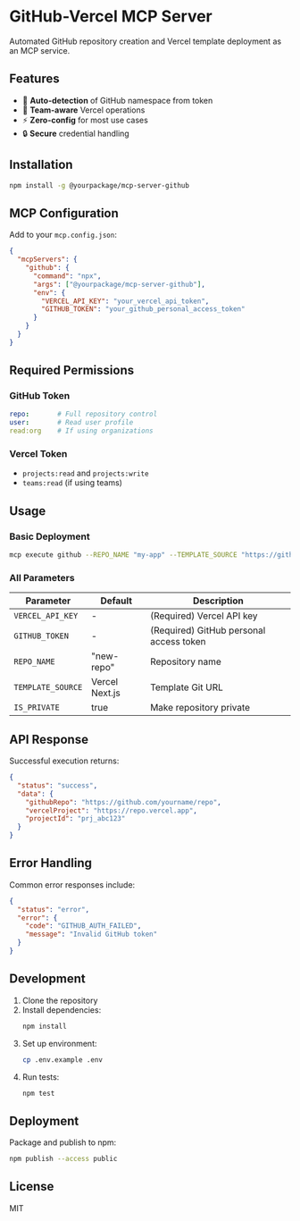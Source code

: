 # GitHub-Vercel MCP Server

Automated GitHub repository creation and Vercel template deployment as an MCP service.

## Features

- 🚀 **Auto-detection** of GitHub namespace from token
- 🤖 **Team-aware** Vercel operations
- ⚡ **Zero-config** for most use cases
- 🔒 **Secure** credential handling

## Installation

```bash
npm install -g @yourpackage/mcp-server-github
```

## MCP Configuration

Add to your `mcp.config.json`:

```json
{
  "mcpServers": {
    "github": {
      "command": "npx",
      "args": ["@yourpackage/mcp-server-github"],
      "env": {
        "VERCEL_API_KEY": "your_vercel_api_token",
        "GITHUB_TOKEN": "your_github_personal_access_token"
      }
    }
  }
}
```

## Required Permissions

### GitHub Token
```yaml
repo:       # Full repository control
user:       # Read user profile
read:org    # If using organizations
```

### Vercel Token
- `projects:read` and `projects:write`
- `teams:read` (if using teams)

## Usage

### Basic Deployment
```bash
mcp execute github --REPO_NAME "my-app" --TEMPLATE_SOURCE "https://github.com/vercel/vercel/tree/main/examples/nextjs"
```

### All Parameters
| Parameter | Default | Description |
|-----------|---------|-------------|
| `VERCEL_API_KEY` | - | (Required) Vercel API key |
| `GITHUB_TOKEN` | - | (Required) GitHub personal access token |
| `REPO_NAME` | "new-repo" | Repository name |
| `TEMPLATE_SOURCE` | Vercel Next.js | Template Git URL |
| `IS_PRIVATE` | true | Make repository private |

## API Response
Successful execution returns:
```json
{
  "status": "success",
  "data": {
    "githubRepo": "https://github.com/yourname/repo",
    "vercelProject": "https://repo.vercel.app",
    "projectId": "prj_abc123"
  }
}
```

## Error Handling
Common error responses include:
```json
{
  "status": "error",
  "error": {
    "code": "GITHUB_AUTH_FAILED",
    "message": "Invalid GitHub token"
  }
}
```

## Development

1. Clone the repository
2. Install dependencies:
   ```bash
   npm install
   ```
3. Set up environment:
   ```bash
   cp .env.example .env
   ```
4. Run tests:
   ```bash
   npm test
   ```

## Deployment
Package and publish to npm:
```bash
npm publish --access public
```

## License
MIT